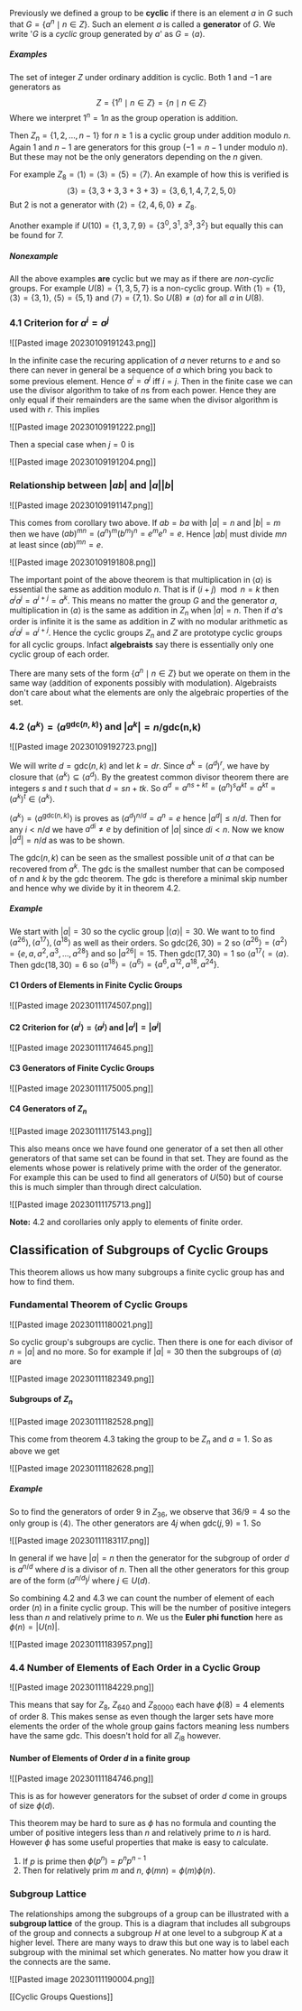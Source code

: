 Previously we defined a group to be **cyclic** if there is an element $a$ in $G$ such that $G=\{a^n\mid n\in Z\}$. Such an element $a$ is called a **generator** of $G$. We write '$G$ is a *cyclic* group generated by $a$' as $G=\langle a\rangle$.

##### Examples
The set of integer $Z$ under ordinary addition is cyclic. Both $1$ and $-1$ are generators as $$Z=\{1^n\mid n\in Z\}=\{n\mid n\in Z\}$$ Where we interpret $1^n=1n$ as the group operation is addition.

Then $Z_n=\{1,2,\dots,n-1\}$ for $n\ge1$ is a cyclic group under addition modulo $n$. Again $1$ and $n-1$ are generators for this group ($-1=n-1$ under modulo $n$). But these may not be the only generators depending on the $n$ given.

For example $Z_8=\langle 1\rangle=\langle3\rangle=\langle5\rangle=\langle7\rangle$. An example of how this is verified is $$\langle3\rangle=\{3,3+3,3+3+3\}=\{3,6,1,4,7,2,5,0\}$$But $2$ is not a generator with $\langle2\rangle=\{2,4,6,0\}\neq Z_8$.

Another example if $U(10)=\{1,3,7,9\}=\{3^0,3^1,3^3,3^2\}$ but equally this can be found for $7$.

##### Nonexample
All the above examples **are** cyclic but we may as if there are *non-cyclic* groups. For example $U(8)=\{1,3,5,7\}$ is a non-cyclic group. With $\langle1\rangle=\{1\}$, $\langle3\rangle=\{3,1\}$, $\langle 5\rangle=\{5,1\}$ and $\langle 7\rangle=\{7,1\}$. So $U(8)\neq\langle a\rangle$ for all $a$ in $U(8)$.

### 4.1 Criterion for $a^i=a^j$
![[Pasted image 20230109191243.png]]

In the infinite case the recuring application of $a$ never returns to $e$ and so there can never in general be a sequence of $a$ which bring you back to some previous element. Hence $a^i=a^j$ iff $i=j$. Then in the finite case we can use the divisor algorithm to take of $n$s from each power. Hence they are only equal if their remainders are the same when the divisor algorithm is used with $r$. This implies

![[Pasted image 20230109191222.png]]

Then a special case when $j=0$ is 

![[Pasted image 20230109191204.png]]

### Relationship between $|ab|$ and $|a||b|$
![[Pasted image 20230109191147.png]]

This comes from corollary two above. If $ab=ba$ with $|a|=n$ and $|b|=m$ then we have $(ab)^{mn}=(a^n)^m(b^m)^n=e^me^n=e$. Hence $|ab|$ must divide $mn$ at least since $(ab)^{mn}=e$.

![[Pasted image 20230109191808.png]]

The important point of the above theorem is that multiplication in $\langle a\rangle$ is essential the same as addition modulo $n$. That is if $(i+j)\mod n=k$ then $a^ia^j=a^{i+j}=a^k$. This means no matter the group $G$ and the generator $a$, multiplication in $\langle a\rangle$ is the same as addition in $Z_n$ when $|a|=n$. Then if $a$'s order is infinite it is the same as addition in $Z$ with no modular arithmetic as $a^ia^j=a^{i+j}$. Hence the cyclic groups $Z_n$ and $Z$ are prototype cyclic groups for all cyclic groups. Infact **algebraists** say there is essentially only one cyclic group of each order.

There are many sets of the form $\{a^n\mid n\in Z\}$ but we operate on them in the same way (addition of exponents possibly with modulation). Algebraists don't care about what the elements are only the algebraic properties of the set.

### 4.2 $\langle a^k\rangle=\langle a^{\text{gdc}(n,k)}\rangle$ and $|a^k|=n/\text{gdc(n,k)}$
![[Pasted image 20230109192723.png]]

We will write $d=\text{gdc}(n,k)$ and let $k=dr$. Since $a^k=(a^d)^r$, we have by closure that $\langle a^k\rangle\subseteq\langle a^d\rangle$. By the greatest common divisor theorem there are integers $s$ and $t$ such that $d=sn+tk$. So $a^d=a^{ns+kt}=(a^n)^sa^{kt}=a^{kt}=(a^k)^t\in\langle a^k\rangle$. 

$\langle a^k\rangle=\langle a^{\text{gdc}(n,k)}\rangle$ is proves as $(a^d)^{n/d}=a^n=e$ hence $|a^d|\le n/d$. Then for any $i<n/d$ we have $a^{di}\neq e$ by definition of $|a|$ since $di<n$. Now we know $|a^d|=n/d$ as was to be shown.

The $\text{gdc}(n,k)$ can be seen as the smallest possible unit of $a$ that can be recovered from $a^k$. The $\text{gdc}$ is the smallest number that can be composed of $n$ and $k$ by the gdc theorem. The gdc is therefore a minimal skip number and hence why we divide by it in theorem 4.2.

##### Example
We start with $|a|=30$ so the cyclic group $|\langle a\rangle|=30$. We want to to find $\langle a^{26}\rangle,\langle a^{17}\rangle,\langle a^{18}\rangle$ as well as their orders. So $\text{gdc}(26,30)=2$ so $\langle a^{26}\rangle=\langle a^2\rangle=\{e,a,a^2,a^3,\dots,a^{28}\}$ and so $|a^{26}|=15$. Then $\text{gdc}(17,30)=1$ so $\langle a^{17}\langle=\langle a\rangle$. Then $\text{gdc}(18,30)=6$ so $\langle a^{18}\rangle=\langle a^6\rangle=\{a^6, a^{12}, a^{18},a^{24}\}$.

#### C1 Orders of Elements in Finite Cyclic Groups
![[Pasted image 20230111174507.png]]

#### C2 Criterion for $\langle a^i\rangle=\langle a^j\rangle$ and $|a^i|=|a^j|$
![[Pasted image 20230111174645.png]]

#### C3 Generators of Finite Cyclic Groups
![[Pasted image 20230111175005.png]]

#### C4 Generators of $Z_n$
![[Pasted image 20230111175143.png]]

This also means once we have found one generator of a set then all other generators of that same set can be found in that set. They are found as the elements whose power is relatively prime with the order of the generator. For example this can be used to find all generators of $U(50)$ but of course this is much simpler than through direct calculation.

![[Pasted image 20230111175713.png]]


**Note:** 4.2 and corollaries only apply to elements of finite order.

## Classification of Subgroups of Cyclic Groups
This theorem allows us how many subgroups a finite cyclic group has and how to find them.

### Fundamental Theorem of Cyclic Groups
![[Pasted image 20230111180021.png]]

So cyclic group's subgroups are cyclic. Then there is one for each divisor of $n=|a|$ and no more. So for example if $|a|=30$ then the subgroups of $\langle a\rangle$ are

![[Pasted image 20230111182349.png]]

#### Subgroups of $Z_n$
![[Pasted image 20230111182528.png]]

This come from theorem 4.3 taking the group to be $Z_n$ and $a=1$. So as above we get

![[Pasted image 20230111182628.png]]

##### Example
So to find the generators of order 9 in $Z_{36}$, we observe that $36/9=4$ so the only group is $\langle 4\rangle$. The other generators are $4j$ when $\text{gdc}(j,9)=1$. So 

![[Pasted image 20230111183117.png]]

In general if we have $|a|=n$ then the generator for the subgroup of order $d$ is $a^{n/d}$ where $d$ is a divisor of $n$. Then all the other generators for this group are of the form $(a^{n/d})^j$ where $j\in U(d)$.

So combining 4.2 and 4.3 we can count the number of element of each order ($n$) in a finite cyclic group. This will be the number of positive integers less than $n$ and relatively prime to $n$. We us the **Euler phi function** here as $\phi(n)=|U(n)|$.

![[Pasted image 20230111183957.png]]

### 4.4 Number of Elements of Each Order in a Cyclic Group
![[Pasted image 20230111184229.png]]

This means that say for $Z_8$, $Z_{640}$ and $Z_{80000}$ each have $\phi(8)=4$ elements of order 8. This makes sense as even though the larger sets have more elements the order of the whole group gains factors meaning less numbers have the same gdc. This doesn't hold for all $Z_{i8}$ however.

#### Number of Elements of Order $d$ in a finite group
![[Pasted image 20230111184746.png]]

This is as for however generators for the subset of order $d$ come in groups of size $\phi(d)$.

This theorem may be hard to sure as $\phi$ has no formula and counting the umber of positive integers less than $n$ and relatively prime to $n$ is hard. However $\phi$ has some useful properties that make is easy to calculate.

1. If $p$ is prime then $\phi(p^n)=p^np^{n-1}$
2. Then for relatively prim $m$ and $n$, $\phi(mn)=\phi(m)\phi(n$).

### Subgroup Lattice
The relationships among the subgroups of a group can be illustrated with a **subgroup lattice** of the group. This is a diagram that includes all subgroups of the group and connects a subgroup $H$ at one level to a subgroup $K$ at a higher level. There are many ways to draw this but one way is to label each subgroup with the minimal set which generates. No matter how you draw it the connects are the same.

![[Pasted image 20230111190004.png]]

[[Cyclic Groups Questions]]



